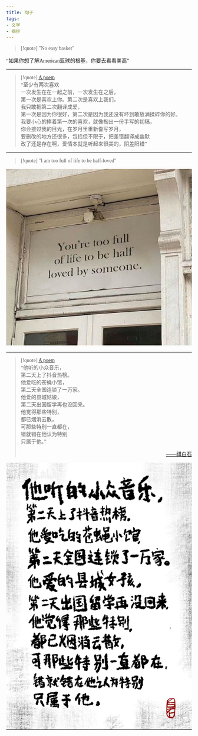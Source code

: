 ```yaml
---
title: 句子
tags:
- 文学
- 摘抄
---
```


  <style>
    p {
        font-family: Source Sans Pro, SimSun;
        font-variant-east-asian: traditional;
    }

    a {
        font-family: Source Sans Pro, SimSun;
        font-variant-east-asian: traditional;
    }
  </style>


<script>
    //  document.addEventListener("DOMContentLoaded", function() {
    //     var divElements = document.body.getElementsByClassName("singlePage");
    //     for (var i = 0; i < divElements.length; i++) {
    //         var articleElements = divElements[i].getElementsByTagName("article");
    //         for (var j = 0; j < articleElements.length; j++) {
    //             var pElements = articleElements[j].querySelectorAll("p:not([class])");
    //             console.log(pElements)
    //             console.log(pElements.length)
    //             for (var k = 0; k < pElements.length; k++) {
    //                 var pText = pElements[k].textContent;
    //                 pText = pText.replaceAll("\u201C", "\u300C");
    //                 pText = pText.replaceAll("\u201D", "\u300D");
    //                 pElements[k].textContent = pText;
    //                 console.log(pElements[k].textContent)
    //             }
    //         }
    //     }
    // })
    // 三个问题：
    // 1. 需要reload来加载这段script
    // 2. 把英文的""也替换成了「」
    // 3. 因为2的问题，让<a>中的链接失效
</script>
> [!quote] 
> "No easy basket"

“如果你想了解American篮球的根基，你要去看看美高”

---

> [!quote] 
> [A poem](https://www.bilibili.com/video/BV1V24y1x7Nh/?buvid=YF4AFCFA7E0887094E329B9A6FADF98BF343&is_story_h5=false&mid=B1quk6Mlu6tnRY8zjwxWeg%3D%3D&p=1&plat_id=116&share_from=ugc&share_medium=iphone&share_plat=ios&share_session_id=4AD8E5F4-D617-499B-9C19-D5897A7EB825&share_source=QQ&share_tag=s_i&timestamp=1679378304&unique_k=tXa4xdJ&up_id=315154029&vd_source=c47136abc78922800b17d6ce79d6e19f) <br>
> “至少有两次喜欢<br>
一次发生在在一起之前，一次发生在之后，<br>
第一次是喜欢上你。第二次是喜欢上我们，<br>
我只敢把第二次翻译成爱，<br>
第一次是因为你很好，第二次是因为我还没有坏到敢放满揉碎你的好。<br>
我要小心的捧着第一次的喜欢，就像掏出一份手写的初稿，<br>
你会接过我的目光，在岁月里重新誊写岁月，<br>
要删改的地方还很多，包括但不限于，把差错翻译成幽默<br>
改了还是存在啊，爱情本就是听起来很美的，阴差阳错”

---

> [!quote] 
> "I am too full of life to be half-loved"
> 

![400](文学/attachments/Pasted%20image%2020230321142115.png)

---

> [!quote] 
> [A poem](https://www.bilibili.com/video/BV1Vd4y187Tq/?buvid=YF4AFCFA7E0887094E329B9A6FADF98BF343&is_story_h5=false&mid=B1quk6Mlu6tnRY8zjwxWeg%3D%3D&p=1&plat_id=116&share_from=ugc&share_medium=iphone&share_plat=ios&share_session_id=F81E6185-E382-4E78-95FD-3155869F570B&share_source=QQ&share_tag=s_i&timestamp=1679380048&unique_k=Q9GSCLM&up_id=2009238634&vd_source=c47136abc78922800b17d6ce79d6e19f)<br>
>  “他听的小众音乐，<br>
>  第二天上了抖音热榜。<br>
>  他爱吃的苍蝇小馆，<br>
>  第二天全国连锁了一万家。<br>
>  他爱的县城姑娘，<br>
>  第二天出国留学再也没回来。<br>
>  他觉得那些特别，<br>
>  都已烟消云散，<br>
>  可那些特别一直都在，<br>
>  错就错在他认为特别<br>
>  只属于他。”<br>
>  <a href="https://space.bilibili.com/2009238634"><p style="text-align:right">——祺白石</p></a>

![400](文学/attachments/Pasted%20image%2020230321143300.png)